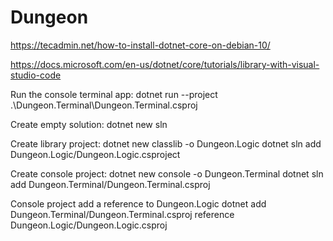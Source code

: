 # Dungeon
https://tecadmin.net/how-to-install-dotnet-core-on-debian-10/


https://docs.microsoft.com/en-us/dotnet/core/tutorials/library-with-visual-studio-code

Run the console terminal app:
dotnet run --project .\Dungeon.Terminal\Dungeon.Terminal.csproj

Create empty solution:
dotnet new sln

Create library project:
dotnet new classlib -o Dungeon.Logic
dotnet sln add Dungeon.Logic/Dungeon.Logic.csproject

Create console project:
dotnet new console -o Dungeon.Terminal
dotnet sln add Dungeon.Terminal/Dungeon.Terminal.csproj

Console project add a reference to Dungeon.Logic
dotnet add Dungeon.Terminal/Dungeon.Terminal.csproj reference Dungeon.Logic/Dungeon.Logic.csproj

